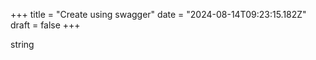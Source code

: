 +++
title = "Create using swagger"
date = "2024-08-14T09:23:15.182Z"
draft = false
+++

  string
        